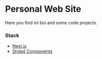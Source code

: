 # Personal Web Site

Here you find mi bio and some code projects.

### Stack
- [Next.js](https://nextjs.org/)
- [Styled Components](https://styled-components.com/)